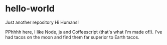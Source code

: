 # hello-world
Just another repository 
Hi Humans!

PPhhhh here, I like Node, js and Coffeescript (that's what I'm made of!).
I've had tacos on the moon and find them far superior to Earth tacos.
